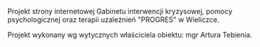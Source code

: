 Projekt strony internetowej Gabinetu interwencji kryzysowej, pomocy psychologicznej oraz terapii uzależnień "PROGRES" w Wieliczce.

Projekt wykonany wg wytycznych właściciela obiektu: mgr Artura Tebienia.


